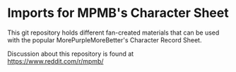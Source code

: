 # Imports for MPMB's Character Sheet
This git repository holds different fan-created materials that can be used with the popular MorePurpleMoreBetter's Character Record Sheet.

Discussion about this repository is found at https://www.reddit.com/r/mpmb/
